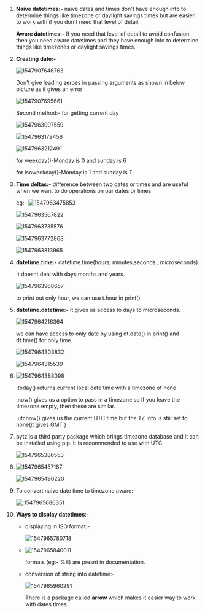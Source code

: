 1. **Naive datetimes:-** naive dates and times don't have enough info to determine things like timezone or daylight savings times but are easier to work with if you don't need that level of detail.

   **Aware datetimes:-** If you need that level of detail to avoid confusion then you need aware datetimes and they have enough info to determine things like timezones or daylight savings times.

2. **Creating date:-**

   ![1547907646763](C:\Users\lchitrag\AppData\Roaming\Typora\typora-user-images\1547907646763.png) 

   Don't give leading zeroes in passing arguments as shown in below picture as it gives an error

   ![1547907695661](C:\Users\lchitrag\AppData\Roaming\Typora\typora-user-images\1547907695661.png)

   Second method:- for getting current day 

   ![1547963097559](C:\Users\lchitrag\AppData\Roaming\Typora\typora-user-images\1547963097559.png)

   ![1547963179456](C:\Users\lchitrag\AppData\Roaming\Typora\typora-user-images\1547963179456.png)

   ![1547963212491](C:\Users\lchitrag\AppData\Roaming\Typora\typora-user-images\1547963212491.png)

   for weekday()-Monday is 0 and sunday is 6

   for isoweekday()-Monday is 1 and sunday is 7

3. **Time deltas:-** difference between two dates or times and are useful when we want to do operations on our dates or times

   eg:- ![1547963475853](C:\Users\lchitrag\AppData\Roaming\Typora\typora-user-images\1547963475853.png)

   ![1547963567822](C:\Users\lchitrag\AppData\Roaming\Typora\typora-user-images\1547963567822.png)

   ![1547963735576](C:\Users\lchitrag\AppData\Roaming\Typora\typora-user-images\1547963735576.png)           

   ![1547963772868](C:\Users\lchitrag\AppData\Roaming\Typora\typora-user-images\1547963772868.png)

   ![1547963813965](C:\Users\lchitrag\AppData\Roaming\Typora\typora-user-images\1547963813965.png)

4. **datetime.time:-** datetime.time(hours, minutes,seconds , microseconds)

   It doesnt deal with days months and years.

   ![1547963968657](C:\Users\lchitrag\AppData\Roaming\Typora\typora-user-images\1547963968657.png)

   to print out only hour, we can use t.hour in print()

5. **datetime.datetime:-** it gives us access to days to microseconds.

   ![1547964216364](C:\Users\lchitrag\AppData\Roaming\Typora\typora-user-images\1547964216364.png)

   we can have access to only date by using dt.date() in print() and dt.time() for only time.

   ![1547964303832](C:\Users\lchitrag\AppData\Roaming\Typora\typora-user-images\1547964303832.png) 

   ![1547964315539](C:\Users\lchitrag\AppData\Roaming\Typora\typora-user-images\1547964315539.png)

6. ![1547964388098](C:\Users\lchitrag\AppData\Roaming\Typora\typora-user-images\1547964388098.png)

   .today() returns current local date time with a timezone of none

   .now() gives us a option to pass in a timezone so if you leave the timezone empty, then these are similar.

   .utcnow() gives us the current UTC time but the TZ info is stiil set to none(it gives GMT )

7. pytz is a third party package which brings timezone database and it can be installed using pip. It is recommended to use with UTC

   ![1547965386553](C:\Users\lchitrag\AppData\Roaming\Typora\typora-user-images\1547965386553.png)

8. ![1547965457187](C:\Users\lchitrag\AppData\Roaming\Typora\typora-user-images\1547965457187.png) 

   ![1547965490220](C:\Users\lchitrag\AppData\Roaming\Typora\typora-user-images\1547965490220.png) 

   

9. To convert naive date time to timezone aware:-

   ![;1547965686351](C:\Users\lchitrag\AppData\Roaming\Typora\typora-user-images\1547965686351.png) 

10. **Ways to display datetimes**:-

    - displaying in ISO format:-

      ![1547965780718](C:\Users\lchitrag\AppData\Roaming\Typora\typora-user-images\1547965780718.png)

    - ![1547965840011](C:\Users\lchitrag\AppData\Roaming\Typora\typora-user-images\1547965840011.png) 

      formats (eg:- %B) are presnt in documentation.

    - conversion of string into datetime:-

      ![1547965960291](C:\Users\lchitrag\AppData\Roaming\Typora\typora-user-images\1547965960291.png) 

      There is a package called **arrow** which makes it easier way to work with dates times.

